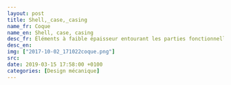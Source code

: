 ```yaml
---
layout: post
title: Shell,_case,_casing
name_fr: Coque
name_en: Shell, case, casing
desc_fr: Éléments à faible épaisseur entourant les parties fonctionnelles d'un système mécanique, et visibles de l'extérieur pour l'en protéger et&#47;ou pour un effet visuel. La partie invisible de la coque peut avoir des éléments fonctionnels, ou non.
desc_en: 
img: ["2017-10-02_171022coque.png"]
src: 
date: 2019-03-15 17:58:00 +0100
categories: [Design mécanique]
---
```

